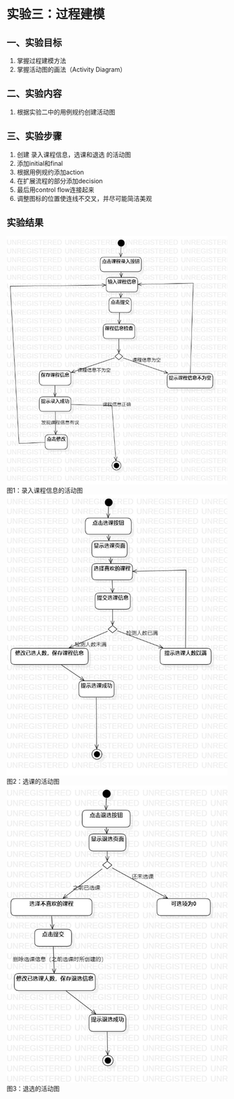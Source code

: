 # 实验三：过程建模

## 一、实验目标

1. 掌握过程建模方法
2. 掌握活动图的画法（Activity Diagram）

## 二、实验内容

1. 根据实验二中的用例规约创建活动图

## 三、实验步骤

1. 创建 录入课程信息，选课和退选 的活动图
2. 添加initial和final
3. 根据用例规约添加action
4. 在扩展流程的部分添加decision
5. 最后用control flow连接起来
6. 调整图标的位置使连线不交叉，并尽可能简洁美观

## 实验结果

![录入课程信息活动图](./ActivityDiagram1（改）.jpg)  
图1：录入课程信息的活动图    
![选课的活动图](./ActivityDiagram2（改）.jpg)  
图2：选课的活动图
![退选的活动图](./ActivityDiagram3（改）.jpg)  
图3：退选的活动图
